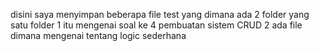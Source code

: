 disini saya menyimpan beberapa file test yang dimana ada 2 folder yang satu folder
1 itu mengenai soal ke 4 pembuatan sistem CRUD
2 ada file dimana mengenai tentang logic sederhana
